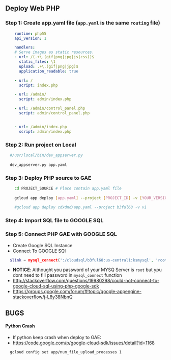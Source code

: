 ## Deploy Web PHP

### Step 1: Create **app.yaml** file (`app.yaml` is the same `routing` file)

```yaml
    runtime: php55
    api_version: 1

    handlers:
    # Serve images as static resources.
    - url: /(.+\.(gif|png|jpg|js|css))$
      static_files: \1
      upload: .+\.(gif|png|jpg)$
      application_readable: true

    - url: /
      script: index.php

    - url: /admin/
      script: admin/index.php

    - url: /admin/control_panel.php
      script: admin/control_panel.php


    - url: /admin/index.php
      script: admin/index.php
```

### Step 2: Run project on Local

```sh
  #/usr/local/bin/dev_appserver.py
  
  dev_appserver.py app.yaml
```
### Step 3: Deploy PHP source to GAE

```sh
    cd PROJECT_SOURCE # Place contain app.yaml file
    
    gcloud app deploy [app.yaml] --project [PROJECT_ID] -v [YOUR_VERSION_ID]
    
    #gcloud app deploy cdxdnd/app.yaml --project b3ful68 -v v1
```

### Step 4: Import SQL file to GOOGLE SQL

### Step 5: Connect PHP GAE with GOOGLE SQL
  - Create Google SQL Instance
  - Connect To GOOGLE SQl
  
```php
  $link = mysql_connect(':/cloudsql/b3ful68:us-central1:ksmysql', 'root', '');
```
  - **NOTICE**: Althought you password of your MYSQ Server is `root` but ypu dont need to fill password in `mysql_connect` function
  - http://stackoverflow.com/questions/19980298/could-not-connect-to-google-cloud-sql-using-php-google-sdk
  - https://groups.google.com/forum/#!topic/google-appengine-stackoverflow/j-L8y38NbnQ

## BUGS
#### Python Crash
  - If python keep crash when deploy to GAE:
  - https://code.google.com/p/google-cloud-sdk/issues/detail?id=1168
  
  ```sh
    gcloud config set app/num_file_upload_processes 1
  ```

